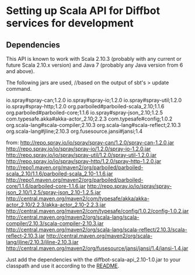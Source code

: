 Setting up Scala API for Diffbot services for development
=========================================================

Dependencies
------------

This API is known to work with Scala 2.10.3 (probably with any current or future Scala 2.10.x version) and Java 7 (probably any Java version from 6 and above).

The following jars are used, //based on the output of sbt's > update command.

io.spray#spray-can;1.2.0
io.spray#spray-io;1.2.0
io.spray#spray-util;1.2.0
io.spray#spray-http;1.2.0
org.parboiled#parboiled-scala_2.10;1.1.6
org.parboiled#parboiled-core;1.1.6
io.spray#spray-json_2.10;1.2.5
com.typesafe.akka#akka-actor_2.10;2.2.3
com.typesafe#config;1.0.2
org.scala-lang#scala-compiler;2.10.3
org.scala-lang#scala-reflect;2.10.3
org.scala-lang#jline;2.10.3
org.fusesource.jansi#jansi;1.4

from:
http://repo.spray.io/io/spray/spray-can/1.2.0/spray-can-1.2.0.jar
http://repo.spray.io/io/spray/spray-io/1.2.0/spray-io-1.2.0.jar
http://repo.spray.io/io/spray/spray-util/1.2.0/spray-util-1.2.0.jar
http://repo.spray.io/io/spray/spray-http/1.2.0/spray-http-1.2.0.jar
http://repo1.maven.org/maven2/org/parboiled/parboiled-scala_2.10/1.1.6/parboiled-scala_2.10-1.1.6.jar
http://repo1.maven.org/maven2/org/parboiled/parboiled-core/1.1.6/parboiled-core-1.1.6.jar
http://repo.spray.io/io/spray/spray-json_2.10/1.2.5/spray-json_2.10-1.2.5.jar
http://central.maven.org/maven2/com/typesafe/akka/akka-actor_2.10/2.2.3/akka-actor_2.10-2.2.3.jar
http://central.maven.org/maven2/com/typesafe/config/1.0.2/config-1.0.2.jar
http://central.maven.org/maven2/org/scala-lang/scala-compiler/2.10.3/scala-compiler-2.10.3.jar
http://central.maven.org/maven2/org/scala-lang/scala-reflect/2.10.3/scala-reflect-2.10.3.jar
http://central.maven.org/maven2/org/scala-lang/jline/2.10.3/jline-2.10.3.jar
http://central.maven.org/maven2/org/fusesource/jansi/jansi/1.4/jansi-1.4.jar

Just add the dependencies with the diffbot-scala-api_2.10-1.0.jar to your classpath and use it according to the [README](README.md).